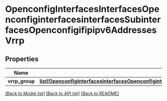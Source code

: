 # OpenconfigInterfacesInterfacesOpenconfiginterfacesinterfacesSubinterfacesOpenconfigifipipv6AddressesVrrp

## Properties
Name | Type | Description | Notes
------------ | ------------- | ------------- | -------------
**vrrp_group** | [**list[OpenconfigInterfacesInterfacesOpenconfiginterfacesinterfacesSubinterfacesOpenconfigifipipv6AddressesVrrpVrrpgroup]**](OpenconfigInterfacesInterfacesOpenconfiginterfacesinterfacesSubinterfacesOpenconfigifipipv6AddressesVrrpVrrpgroup.md) |  | [optional] 

[[Back to Model list]](../README.md#documentation-for-models) [[Back to API list]](../README.md#documentation-for-api-endpoints) [[Back to README]](../README.md)


